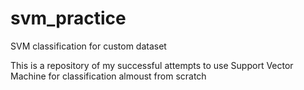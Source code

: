# svm_practice
SVM classification for custom dataset

This is a repository of my successful attempts to use Support Vector Machine for classification almoust from scratch
